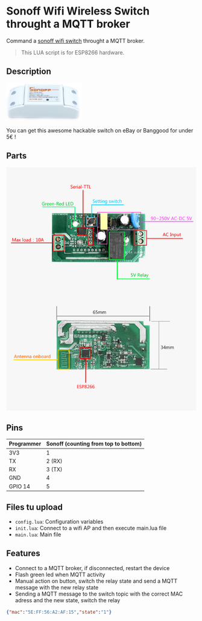 # Sonoff Wifi Wireless Switch throught a MQTT broker

Command a [sonoff wifi switch](https://www.itead.cc/sonoff-wifi-wireless-switch.html) throught a MQTT broker.

> This LUA script is for ESP8266 hardware.

## Description

<img src="https://github.com/Wifsimster/sonoff-mqtt/blob/master/sonoff_wifi_switch.jpg" alt="Switch" width="200px"/>

You can get this awesome hackable switch on eBay or Banggood for under 5€ !

## Parts

<img src="https://github.com/Wifsimster/sonoff-mqtt/blob/master/sonoff-parts.jpg" alt="Parts"/>

## Pins

Programmer | Sonoff (counting from top to bottom)
-------- | --------
3V3 | 1
TX	| 2 (RX)
RX	| 3 (TX)
GND	| 4
GPIO 14 | 5

## Files tu upload

* ``config.lua``: Configuration variables
* ``init.lua``: Connect to a wifi AP and then execute main.lua file
* ``main.lua``: Main file

## Features

* Connect to a MQTT broker, if disconnected, restart the device
* Flash green led when MQTT activity
* Manual action on button, switch the relay state and send a MQTT message with the new relay state
* Sending a MQTT message to the switch topic with the correct MAC adress and the new state, switch the relay

```json
{"mac":"5E:FF:56:A2:AF:15","state":"1"}
```
